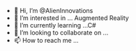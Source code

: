 - 👋 Hi, I’m @AlienInnovations
- 👀 I’m interested in ... Augmented Reality
- 🌱 I’m currently learning ...C#
- 💞️ I’m looking to collaborate on ...
- 📫 How to reach me ...

<!---
AlienInnovations/AlienInnovations is a ✨ special ✨ repository because its `README.md` (this file) appears on your GitHub profile.
You can click the Preview link to take a look at your changes.
--->
